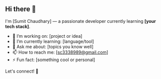 ## Hi there 👋

I'm [Sumit Chaudhary] — a passionate developer currently learning **[your tech stack]**.

- 🔭 I’m working on: [project or idea]
- 🌱 I’m currently learning: [language/tool]
- 💬 Ask me about: [topics you know well]
- 📫 How to reach me: [sc3338989@gmail.com]
- ⚡ Fun fact: [something cool or personal]

Let's connect! 🚀
